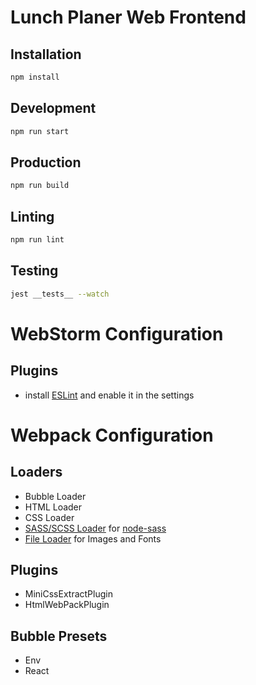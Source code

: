 # Lunch Planer Web Frontend

## Installation

```bash
npm install
```

## Development

```bash
npm run start
```
## Production

```bash
npm run build
```
## Linting

```bash
npm run lint
```

## Testing

```bash
jest __tests__ --watch
```

# WebStorm Configuration
## Plugins

* install [ESLint](https://plugins.jetbrains.com/plugin/7494-eslint) and enable it in the settings

# Webpack Configuration

## Loaders
* Bubble Loader
* HTML Loader
* CSS Loader
* [SASS/SCSS Loader](https://github.com/webpack-contrib/sass-loader) for [node-sass](https://github.com/sass/node-sass)
* [File Loader](https://github.com/webpack-contrib/file-loader) for Images and Fonts

## Plugins
* MiniCssExtractPlugin
* HtmlWebPackPlugin
 
## Bubble Presets
* Env
* React
